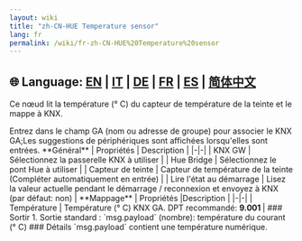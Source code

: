 ```yaml
---
layout: wiki
title: "zh-CN-HUE Temperature sensor"
lang: fr
permalink: /wiki/fr-zh-CN-HUE%20Temperature%20sensor
---
```

🌐 Language: [EN](https://supergiovane.github.io/node-red-contrib-knx-ultimate/wiki/HUE%20Temperature%20sensor) | [IT](https://supergiovane.github.io/node-red-contrib-knx-ultimate/wiki/it-HUE%20Temperature%20sensor) | [DE](https://supergiovane.github.io/node-red-contrib-knx-ultimate/wiki/de-HUE%20Temperature%20sensor) | [FR](https://supergiovane.github.io/node-red-contrib-knx-ultimate/wiki/fr-HUE%20Temperature%20sensor) | [ES](https://supergiovane.github.io/node-red-contrib-knx-ultimate/wiki/es-HUE%20Temperature%20sensor) | [简体中文](https://supergiovane.github.io/node-red-contrib-knx-ultimate/wiki/zh-CN-HUE%20Temperature%20sensor)
---
<p> Ce nœud lit la température (° C) du capteur de température de la teinte et le mappe à KNX.</p>
Entrez dans le champ GA (nom ou adresse de groupe) pour associer le KNX GA;Les suggestions de périphériques sont affichées lorsqu'elles sont entrées.
**Général**
| Propriétés | Description |
|-|-|
| KNX GW | Sélectionnez la passerelle KNX à utiliser |
| Hue Bridge | Sélectionnez le pont Hue à utiliser |
| Capteur de teinte | Capteur de température de la teinte (Compléter automatiquement en entrée) |
| Lire l'état au démarrage | Lisez la valeur actuelle pendant le démarrage / reconnexion et envoyez à KNX (par défaut: non) |
**Mappage**
| Propriétés |Description |
|-|-|
| Température | Température (° C) KNX GA. DPT recommandé: <b> 9.001 </b> |
### Sortir
1. Sortie standard
: `msg.payload` (nombre): température du courant (° C)
### Détails
`msg.payload` contient une température numérique.
